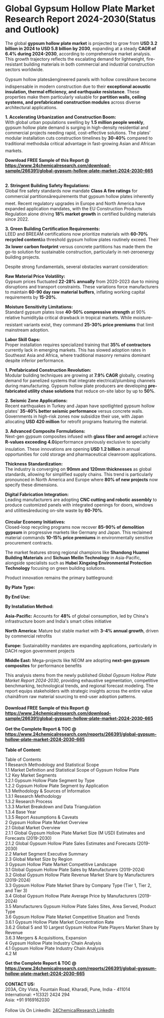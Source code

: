 <h1>Global Gypsum Hollow Plate Market Research Report 2024-2030(Status and Outlook)</h1><p>The global <strong>gypsum hollow plate market</strong> is projected to grow from <strong>USD 3.2 billion in 2024 to USD 5.8 billion by 2030</strong>, expanding at a steady <strong>CAGR of 6.4% during 2024-2030</strong>, according to comprehensive market analysis. This growth trajectory reflects the escalating demand for lightweight, fire-resistant building materials in both commercial and industrial construction sectors worldwide.</p><p>Gypsum hollow platesâengineered panels with hollow coresâhave become indispensable in modern construction due to their <strong>exceptional acoustic insulation, thermal efficiency, and earthquake resistance</strong>. These properties make them particularly valuable for <strong>partition walls, ceiling systems, and prefabricated construction modules</strong> across diverse architectural applications.</p><p><strong>1. Accelerating Urbanization and Construction Boom:</strong><br>
With global urban populations swelling by <strong>1.5 million people weekly</strong>, gypsum hollow plate demand is surging in high-density residential and commercial projects needing rapid, cost-effective solutions. The plates' modular installation cuts construction timelines by <strong>30-40%</strong> compared to traditional methodsâa critical advantage in fast-growing Asian and African markets.</p><div><b>Download FREE Sample of this Report @ 
            <a href="https://www.24chemicalresearch.com/download-sample/266391/global-gypsum-hollow-plate-market-2024-2030-665">
            https://www.24chemicalresearch.com/download-sample/266391/global-gypsum-hollow-plate-market-2024-2030-665</a></b></div><br><p><strong>2. Stringent Building Safety Regulations:</strong><br>
Global fire safety standards now mandate <strong>Class A fire ratings</strong> for commercial partitionsârequirements that gypsum hollow plates inherently meet. Recent regulatory upgrades in Europe and North America have expanded application mandates, with the EU Construction Products Regulation alone driving <strong>18% market growth</strong> in certified building materials since 2022.</p><p><strong>3. Green Building Certification Requirements:</strong><br>
LEED and BREEAM certifications now prioritize materials with <strong>60-70% recycled content</strong>âa threshold gypsum hollow plates routinely exceed. Their <strong>3x lower carbon footprint</strong> versus concrete partitions has made them the go-to solution for sustainable construction, particularly in net-zeroenergy building projects.</p><p>Despite strong fundamentals, several obstacles warrant consideration:</p><p><strong>Raw Material Price Volatility:</strong><br>
Gypsum prices fluctuated <strong>22-28% annually</strong> from 2020-2023 due to mining disruptions and transport constraints. These variations force manufacturers to maintain <strong>60-90 day raw material buffers</strong>, inflating working capital requirements by <strong>15-20%</strong>.</p><p><strong>Moisture Sensitivity Limitations:</strong><br>
Standard gypsum plates lose <strong>40-50% compressive strength</strong> at 90% relative humidityâa critical drawback in tropical markets. While moisture-resistant variants exist, they command <strong>25-30% price premiums</strong> that limit mainstream adoption.</p><p><strong>Labor Skill Gaps:</strong><br>
Proper installation requires specialized training that <strong>35% of contractors</strong> currently lack in emerging markets. This has slowed adoption rates in Southeast Asia and Africa, where traditional masonry remains dominant despite inferior performance.</p><p><strong>1. Prefabricated Construction Revolution:</strong><br>
Modular building techniques are growing at <strong>7.9% CAGR</strong> globally, creating demand for panelized systems that integrate electrical/plumbing channels during manufacturing. Gypsum hollow plate producers are developing <strong>pre-fabricated utility chase solutions</strong> that reduce on-site labor by up to <strong>50%</strong>.</p><p><strong>2. Seismic Zone Applications:</strong><br>
Recent earthquakes in Turkey and Japan have spotlighted gypsum hollow plates' <strong>35-40% better seismic performance</strong> versus concrete walls. Governments in high-risk zones now subsidize their use, with Japan allocating <strong>USD 420 million</strong> for retrofit programs featuring the material.</p><p><strong>3. Advanced Composite Formulations:</strong><br>
Next-gen gypsum composites infused with <strong>glass fiber and aerogel</strong> achieve <strong>R-values exceeding 4.0</strong>âperformance previously exclusive to specialty insulation. These innovations are opening <strong>USD 1.2 billion</strong> in annual opportunities for cold storage and pharmaceutical cleanroom applications.</p><p><strong>Thickness Standardization:</strong><br>
The industry is converging on <strong>90mm and 120mm thicknesses</strong> as global standards, allowing for simplified supply chains. This trend is particularly pronounced in North America and Europe where <strong>80% of new projects</strong> now specify these dimensions.</p><p><strong>Digital Fabrication Integration:</strong><br>
Leading manufacturers are adopting <strong>CNC cutting and robotic assembly</strong> to produce customized panels with integrated openings for doors, windows and utilitiesâreducing on-site waste by <strong>60-70%</strong>.</p><p><strong>Circular Economy Initiatives:</strong><br>
Closed-loop recycling programs now recover <strong>85-90% of demolition gypsum</strong> in progressive markets like Germany and Japan. This reclaimed material commands <strong>10-15% price premiums</strong> in environmentally sensitive procurement contracts.</p><p>The market features strong regional champions like <strong>Shandong Huamei Building Materials</strong> and <strong>Sichuan Meilin Technology</strong> in Asia-Pacific, alongside specialists such as <strong>Hubei Xingxing Environmental Protection Technology</strong> focusing on green building solutions.</p><p>Product innovation remains the primary battleground:</p><p><strong>By Plate Type:</strong></p><p><strong>By End Use:</strong></p><p><strong>By Installation Method:</strong></p><p><strong>Asia-Pacific:</strong> Accounts for <strong>48%</strong> of global consumption, led by China's infrastructure boom and India's smart cities initiative</p><p><strong>North America:</strong> Mature but stable market with <strong>3-4% annual growth</strong>, driven by commercial retrofits</p><p><strong>Europe:</strong> Sustainability mandates are expanding applications, particularly in DACH region government projects</p><p><strong>Middle East:</strong> Mega-projects like NEOM are adopting <strong>next-gen gypsum composites</strong> for performance benefits</p><p>This analysis stems from the newly published <em>Global Gypsum Hollow Plate Market Report 2024-2030</em>, providing exhaustive segmentation, competitive benchmarking, technological trends, and regional forecast modeling. The report equips stakeholders with strategic insights across the entire value chainâfrom raw material sourcing to end-user adoption patterns.</p><div><b>Download FREE Sample of this Report @ 
            <a href="https://www.24chemicalresearch.com/download-sample/266391/global-gypsum-hollow-plate-market-2024-2030-665">
            https://www.24chemicalresearch.com/download-sample/266391/global-gypsum-hollow-plate-market-2024-2030-665</a></b></div><br><div><b>Get the Complete Report & TOC @ 
            <a href="https://www.24chemicalresearch.com/reports/266391/global-gypsum-hollow-plate-market-2024-2030-665">
            https://www.24chemicalresearch.com/reports/266391/global-gypsum-hollow-plate-market-2024-2030-665</a></b></div><br>
            <b>Table of Content:</b><p>Table of Contents<br />
1 Research Methodology and Statistical Scope<br />
1.1 Market Definition and Statistical Scope of Gypsum Hollow Plate<br />
1.2 Key Market Segments<br />
1.2.1 Gypsum Hollow Plate Segment by Type<br />
1.2.2 Gypsum Hollow Plate Segment by Application<br />
1.3 Methodology & Sources of Information<br />
1.3.1 Research Methodology<br />
1.3.2 Research Process<br />
1.3.3 Market Breakdown and Data Triangulation<br />
1.3.4 Base Year<br />
1.3.5 Report Assumptions & Caveats<br />
2 Gypsum Hollow Plate Market Overview<br />
2.1 Global Market Overview<br />
2.1.1 Global Gypsum Hollow Plate Market Size (M USD) Estimates and Forecasts (2019-2030)<br />
2.1.2 Global Gypsum Hollow Plate Sales Estimates and Forecasts (2019-2030)<br />
2.2 Market Segment Executive Summary<br />
2.3 Global Market Size by Region<br />
3 Gypsum Hollow Plate Market Competitive Landscape<br />
3.1 Global Gypsum Hollow Plate Sales by Manufacturers (2019-2024)<br />
3.2 Global Gypsum Hollow Plate Revenue Market Share by Manufacturers (2019-2024)<br />
3.3 Gypsum Hollow Plate Market Share by Company Type (Tier 1, Tier 2, and Tier 3)<br />
3.4 Global Gypsum Hollow Plate Average Price by Manufacturers (2019-2024)<br />
3.5 Manufacturers Gypsum Hollow Plate Sales Sites, Area Served, Product Type<br />
3.6 Gypsum Hollow Plate Market Competitive Situation and Trends<br />
3.6.1 Gypsum Hollow Plate Market Concentration Rate<br />
3.6.2 Global 5 and 10 Largest Gypsum Hollow Plate Players Market Share by Revenue<br />
3.6.3 Mergers & Acquisitions, Expansion<br />
4 Gypsum Hollow Plate Industry Chain Analysis<br />
4.1 Gypsum Hollow Plate Industry Chain Analysis<br />
4.2 M</p><div><b>Get the Complete Report & TOC @ 
            <a href="https://www.24chemicalresearch.com/reports/266391/global-gypsum-hollow-plate-market-2024-2030-665">
            https://www.24chemicalresearch.com/reports/266391/global-gypsum-hollow-plate-market-2024-2030-665</a></b></div><br><b>CONTACT US:</b><br>
            203A, City Vista, Fountain Road, Kharadi, Pune, India - 411014<br>
            International: +1(332) 2424 294<br>
            Asia: +91 9169162030 <br><br>
            Follow Us On LinkedIn: <a href="https://www.linkedin.com/company/24chemicalresearch/">24ChemicalResearch LinkedIn</a>